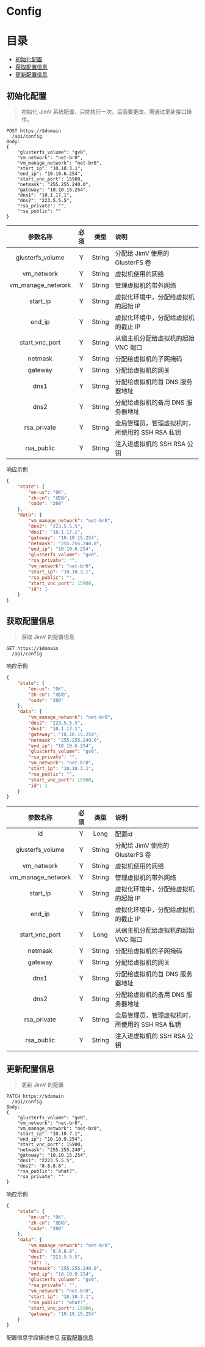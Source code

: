 # Config

[TOC]: # "目录"

# 目录
- [初始化配置](#初始化配置)
- [获取配置信息](#获取配置信息)
- [更新配置信息](#更新配置信息)


## 初始化配置

> 初始化 JimV 系统配置，只能执行一次。后面要更改，需通过更新接口操作。

```http
POST https://$domain
  /api/config
Body:
{
    "glusterfs_volume": "gv0",
    "vm_network": "net-br0",
    "vm_manage_network": "net-br0",
    "start_ip": "10.10.3.1",
    "end_ip": "10.10.6.254",
    "start_vnc_port": 15900,
    "netmask": "255.255.240.0",
    "gateway": "10.10.15.254",
    "dns1": "10.1.17.1",
    "dns2": "223.5.5.5",
    "rsa_private": "",
    "rsa_public": ""
}
```

|      参数名称      | 必须 |  类型  | 说明                                       |
|:-----------------:|:---:|:------:|:-------------------------------------------|
| glusterfs_volume  |  Y  | String | 分配给 JimV 使用的 GlusterFS 卷              |
|    vm_network     |  Y  | String | 虚拟机使用的网络                             |
| vm_manage_network |  Y  | String | 管理虚拟机的带外网络                         |
|     start_ip      |  Y  | String | 虚拟化环境中，分配给虚拟机的起始 IP            |
|      end_ip       |  Y  | String | 虚拟化环境中，分配给虚拟机的截止 IP            |
|  start_vnc_port   |  Y  | String | 从宿主机分配给虚拟机的起始 VNC 端口            |
|      netmask      |  Y  | String | 分配给虚拟机的子网掩码                        |
|      gateway      |  Y  | String | 分配给虚拟机的网关                           |
|       dns1        |  Y  | String | 分配给虚拟机的首 DNS 服务器地址               |
|       dns2        |  Y  | String | 分配给虚拟机的备用 DNS 服务器地址              |
|    rsa_private    |  Y  | String | 全局管理员，管理虚拟机时，所使用的 SSH RSA 私钥 |
|    rsa_public     |  Y  | String | 注入进虚拟机的 SSH RSA  公钥                 |

响应示例

```json
{
    "state": {
        "en-us": "OK",
        "zh-cn": "成功",
        "code": "200"
    },
    "data": {
        "vm_manage_network": "net-br0",
        "dns2": "223.5.5.5",
        "dns1": "10.1.17.1",
        "gateway": "10.10.15.254",
        "netmask": "255.255.240.0",
        "end_ip": "10.10.6.254",
        "glusterfs_volume": "gv0",
        "rsa_private": "",
        "vm_network": "net-br0",
        "start_ip": "10.10.3.1",
        "rsa_public": "",
        "start_vnc_port": 15900,
        "id": 1
    }
}
```


## 获取配置信息

> 获取 JimV 的配置信息

```http
GET https://$domain
  /api/config
```

响应示例

```json
{
    "state": {
        "en-us": "OK",
        "zh-cn": "成功",
        "code": "200"
    },
    "data": {
        "vm_manage_network": "net-br0",
        "dns2": "223.5.5.5",
        "dns1": "10.1.17.1",
        "gateway": "10.10.15.254",
        "netmask": "255.255.240.0",
        "end_ip": "10.10.6.254",
        "glusterfs_volume": "gv0",
        "rsa_private": "",
        "vm_network": "net-br0",
        "start_ip": "10.10.3.1",
        "rsa_public": "",
        "start_vnc_port": 15900,
        "id": 1
    }
}
```

|      参数名称      | 必须 |  类型  | 说明                                       |
|:-----------------:|:---:|:------:|:-------------------------------------------|
|        id         |  Y  |  Long  | 配置id                                     |
| glusterfs_volume  |  Y  | String | 分配给 JimV 使用的 GlusterFS 卷              |
|    vm_network     |  Y  | String | 虚拟机使用的网络                             |
| vm_manage_network |  Y  | String | 管理虚拟机的带外网络                         |
|     start_ip      |  Y  | String | 虚拟化环境中，分配给虚拟机的起始 IP            |
|      end_ip       |  Y  | String | 虚拟化环境中，分配给虚拟机的截止 IP            |
|  start_vnc_port   |  Y  |  Long  | 从宿主机分配给虚拟机的起始 VNC 端口            |
|      netmask      |  Y  | String | 分配给虚拟机的子网掩码                        |
|      gateway      |  Y  | String | 分配给虚拟机的网关                           |
|       dns1        |  Y  | String | 分配给虚拟机的首 DNS 服务器地址               |
|       dns2        |  Y  | String | 分配给虚拟机的备用 DNS 服务器地址              |
|    rsa_private    |  Y  | String | 全局管理员，管理虚拟机时，所使用的 SSH RSA 私钥 |
|    rsa_public     |  Y  | String | 注入进虚拟机的 SSH RSA  公钥                 |


## 更新配置信息

> 更新 JimV 的配置

```http
PATCH https://$domain
  /api/config
Body:
{
    "glusterfs_volume": "gv0",
    "vm_network": "net-br0",
    "vm_manage_network": "net-br0",
    "start_ip": "10.10.7.1",
    "end_ip": "10.10.9.254",
    "start_vnc_port": 15900,
    "netmask": "255.255.240",
    "gateway": "10.10.15.254",
    "dns1": "2223.5.5.5",
    "dns2": "8.8.8.8",
    "rsa_public": "what?",
    "rsa_private": ""
}
```

响应示例

```json
{
    "state": {
        "en-us": "OK",
        "zh-cn": "成功",
        "code": "200"
    },
    "data": {
        "vm_manage_network": "net-br0",
        "dns2": "8.8.8.8",
        "dns1": "223.5.5.5",
        "id": 1,
        "netmask": "255.255.240.0",
        "end_ip": "10.10.9.254",
        "glusterfs_volume": "gv0",
        "rsa_private": "",
        "vm_network": "net-br0",
        "start_ip": "10.10.7.1",
        "rsa_public": "what?",
        "start_vnc_port": 15900,
        "gateway": "10.10.15.254"
    }
}
```

配置信息字段描述参见 [获取配置信息](#获取配置信息)


